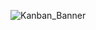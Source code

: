 ![Kanban_Banner](https://github.com/prajwalkpatil/kanban/assets/32927982/1fc377d2-3504-404e-9dab-5df62788b416)
